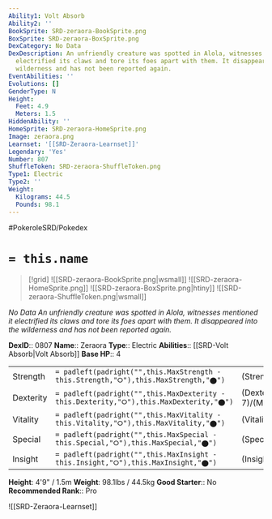 ```yaml
---
Ability1: Volt Absorb
Ability2: ''
BookSprite: SRD-zeraora-BookSprite.png
BoxSprite: SRD-zeraora-BoxSprite.png
DexCategory: No Data
DexDescription: An unfriendly creature was spotted in Alola, witnesses mentioned it
  electrified its claws and tore its foes apart with them. It disappeared into the
  wilderness and has not been reported again.
EventAbilities: ''
Evolutions: []
GenderType: N
Height:
  Feet: 4.9
  Meters: 1.5
HiddenAbility: ''
HomeSprite: SRD-zeraora-HomeSprite.png
Image: zeraora.png
Learnset: '[[SRD-Zeraora-Learnset]]'
Legendary: 'Yes'
Number: 807
ShuffleToken: SRD-zeraora-ShuffleToken.png
Type1: Electric
Type2: ''
Weight:
  Kilograms: 44.5
  Pounds: 98.1
---
```


#PokeroleSRD/Pokedex

# `= this.name`

> [!grid]
> ![[SRD-zeraora-BookSprite.png|wsmall]]
> ![[SRD-zeraora-HomeSprite.png]]
> ![[SRD-zeraora-BoxSprite.png|htiny]]
> ![[SRD-zeraora-ShuffleToken.png|wsmall]]


*No Data*
*An unfriendly creature was spotted in Alola, witnesses mentioned it electrified its claws and tore its foes apart with them. It disappeared into the wilderness and has not been reported again.*

**DexID**:: 0807
**Name**:: Zeraora
**Type**:: Electric
**Abilities**:: [[SRD-Volt Absorb|Volt Absorb]]
**Base HP**:: 4

|           |                                                                                        |                                          |
| --------- | -------------------------------------------------------------------------------------- | ---------------------------------------- |
| Strength  | `= padleft(padright("",this.MaxStrength - this.Strength,"⭘"),this.MaxStrength,"⬤")`    | (Strength::6)/(MaxStrength::6)   |
| Dexterity | `= padleft(padright("",this.MaxDexterity - this.Dexterity,"⭘"),this.MaxDexterity,"⬤")` | (Dexterity:: 7)/(MaxDexterity::7) |
| Vitality  | `= padleft(padright("",this.MaxVitality - this.Vitality,"⭘"),this.MaxVitality,"⬤")`    | (Vitality::5)/(MaxVitality::5)   |
| Special   | `= padleft(padright("",this.MaxSpecial - this.Special,"⭘"),this.MaxSpecial,"⬤")`       | (Special::6)/(MaxSpecial::6)     |
| Insight   | `= padleft(padright("",this.MaxInsight - this.Insight,"⭘"),this.MaxInsight,"⬤")`       | (Insight::5)/(MaxInsight::5)     |

**Height**: 4'9" / 1.5m
**Weight**: 98.1lbs / 44.5kg
**Good Starter**:: No
**Recommended Rank**:: Pro

![[SRD-Zeraora-Learnset]]